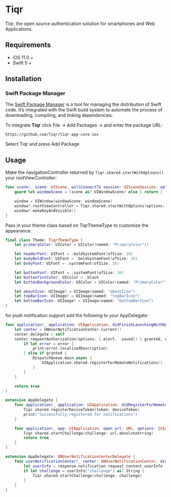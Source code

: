 # Tiqr

Tiqr, the open source authentication solution for smartphones and Web Applications.

## Requirements

- iOS 11.0 +
- Swift 5 +

## Installation

### Swift Package Manager

The [Swift Package Manager](https://swift.org/package-manager/) is a tool for managing the distribution of Swift code. It’s integrated with the Swift build system to automate the process of downloading, compiling, and linking dependencies.

To integrate **Tiqr** click File -> Add Packages -> and enter the package URL:

```text
https://github.com/Tiqr/tiqr-app-core-ios
```

Select Tiqr and press Add Package

## Usage

Make the navigationController returned by ```Tiqr.shared.startWithOptions()``` your rootViewController:

```swift
func scene(_ scene: UIScene, willConnectTo session: UISceneSession, options connectionOptions: UIScene.ConnectionOptions) {
    guard let windowScene = (scene as? UIWindowScene) else { return }

    window = UIWindow(windowScene: windowScene)
    window?.rootViewController = Tiqr.shared.startWithOptions(options: connectionOptions, theme: Theme())
    window?.makeKeyAndVisible()
}
```

Pass in your theme class based on TiqrThemeType to customize the appearance.

```swift
final class Theme: TiqrThemeType {
    let primaryColor: UIColor = UIColor(named: "PrimaryColor")!

    let headerFont: UIFont = .boldSystemFont(ofSize: 20)
    let bodyBoldFont: UIFont = .boldSystemFont(ofSize: 16)
    let bodyFont: UIFont = .systemFont(ofSize: 16)

    let buttonFont: UIFont = .systemFont(ofSize: 16)
    let buttonTintColor: UIColor = .black
    let buttonBackgroundColor: UIColor = UIColor(named: "PrimaryColor")!

    let aboutIcon: UIImage? = UIImage(named: "aboutIcon")
    let topBarIcon: UIImage? = UIImage(named: "topBarIcon")
    let bottomBarIcon: UIImage? = UIImage(named: "bottomBarIcon")
}

```

for push notification support add the following to your AppDelegate:

```swift
func application(_ application: UIApplication, didFinishLaunchingWithOptions launchOptions: [UIApplication.LaunchOptionsKey: Any]?) -> Bool {
    let center = UNUserNotificationCenter.current()
    center.delegate = self
    center.requestAuthorization(options: [.alert, .sound]) { granted, error in
        if let error = error {
            print(error.localizedDescription)
        } else if granted {
            DispatchQueue.main.async {
                UIApplication.shared.registerForRemoteNotifications()
            }
        }
    }

    return true
}

extension AppDelegate {
    func application(_ application: UIApplication, didRegisterForRemoteNotificationsWithDeviceToken deviceToken: Data) {
        Tiqr.shared.registerDeviceToken(token: deviceToken)
        print("Successfully registered for notifications")
    }

    func application(_ app: UIApplication, open url: URL, options: [UIApplication.OpenURLOptionsKey : Any] = [:]) -> Bool {
        Tiqr.shared.startChallenge(challenge: url.absoluteString)
        return true
    }
}

extension AppDelegate: UNUserNotificationCenterDelegate {
    func userNotificationCenter(_ center: UNUserNotificationCenter, didReceive response: UNNotificationResponse, withCompletionHandler completionHandler: @escaping () -> Void) {
        let userInfo = response.notification.request.content.userInfo
        if let challenge = userInfo["challenge"] as? String {
            Tiqr.shared.startChallenge(challenge: challenge)
        }
    }
}

```
